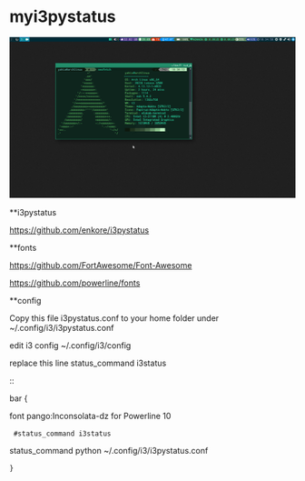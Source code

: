 # myi3pystatus
![Screenshots](https://github.com/zakariakov/myi3pystatus/blob/master/screen.png)

**i3pystatus

https://github.com/enkore/i3pystatus

**fonts

https://github.com/FortAwesome/Font-Awesome

https://github.com/powerline/fonts

 **config
 
Copy this file i3pystatus.conf to your home folder under ~/.config/i3/i3pystatus.conf

edit i3 config ~/.config/i3/config

replace this line status_command i3status

::

bar {

  font pango:Inconsolata-dz for Powerline  10
  
     #status_command i3status
  
  status_command    python ~/.config/i3/i3pystatus.conf
  
  	}
  
  
